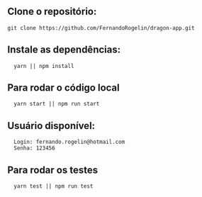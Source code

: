 ## Clone o repositório:

```
git clone https://github.com/FernandoRogelin/dragon-app.git
```

## Instale as dependências:

```
  yarn || npm install
```

## Para rodar o código local

```
  yarn start || npm run start
```

## Usuário disponível:

```
  Login: fernando.rogelin@hotmail.com
  Senha: 123456
```

## Para rodar os testes

```
  yarn test || npm run test
```
